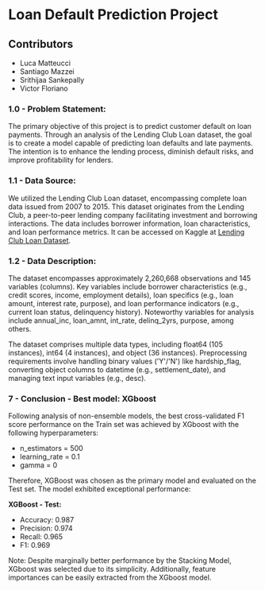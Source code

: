 # Loan Default Prediction Project

## Contributors
- Luca Matteucci
- Santiago Mazzei
- Srithijaa Sankepally
- Victor Floriano

### 1.0 - Problem Statement:

The primary objective of this project is to predict customer default on loan payments. Through an analysis of the Lending Club Loan dataset, the goal is to create a model capable of predicting loan defaults and late payments. The intention is to enhance the lending process, diminish default risks, and improve profitability for lenders.

### 1.1 - Data Source:

We utilized the Lending Club Loan dataset, encompassing complete loan data issued from 2007 to 2015. This dataset originates from the Lending Club, a peer-to-peer lending company facilitating investment and borrowing interactions. The data includes borrower information, loan characteristics, and loan performance metrics. It can be accessed on Kaggle at [Lending Club Loan Dataset](https://www.kaggle.com/datasets/adarshsng/lending-club-loan-data-csv).

### 1.2 - Data Description:

The dataset encompasses approximately 2,260,668 observations and 145 variables (columns). Key variables include borrower characteristics (e.g., credit scores, income, employment details), loan specifics (e.g., loan amount, interest rate, purpose), and loan performance indicators (e.g., current loan status, delinquency history). Noteworthy variables for analysis include annual_inc, loan_amnt, int_rate, delinq_2yrs, purpose, among others.

The dataset comprises multiple data types, including float64 (105 instances), int64 (4 instances), and object (36 instances). Preprocessing requirements involve handling binary values ('Y'/'N') like hardship_flag, converting object columns to datetime (e.g., settlement_date), and managing text input variables (e.g., desc).

### 7 - Conclusion - Best model: XGboost

Following analysis of non-ensemble models, the best cross-validated F1 score performance on the Train set was achieved by XGboost with the following hyperparameters:

- n_estimators = 500
- learning_rate = 0.1
- gamma = 0

Therefore, XGBoost was chosen as the primary model and evaluated on the Test set. The model exhibited exceptional performance:

**XGBoost - Test:**

- Accuracy: 0.987
- Precision: 0.974
- Recall: 0.965
- F1: 0.969

Note: Despite marginally better performance by the Stacking Model, XGboost was selected due to its simplicity. Additionally, feature importances can be easily extracted from the XGboost model.
